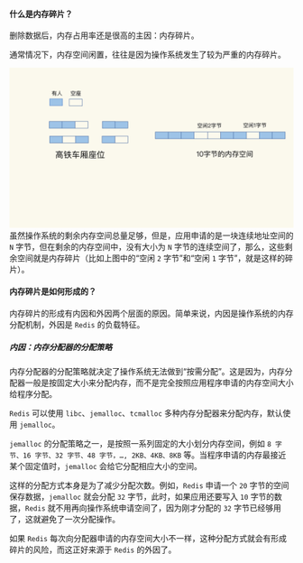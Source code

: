 #### 什么是内存碎片？

删除数据后，内存占用率还是很高的主因：内存碎片。

通常情况下，内存空间闲置，往往是因为操作系统发生了较为严重的内存碎片。

![redis内存碎片](../../Picture/redis内存碎片.jpeg)
虽然操作系统的剩余内存空间总量足够，但是，应用申请的是一块连续地址空间的 `N` 字节，但在剩余的内存空间中，没有大小为 `N` 字节的连续空间了，那么，这些剩余空间就是内存碎片（比如上图中的“空闲 `2` 字节”和“空闲 `1` 字节”，就是这样的碎片）。

#### 内存碎片是如何形成的？

内存碎片的形成有内因和外因两个层面的原因。简单来说，内因是操作系统的内存分配机制，外因是 `Redis` 的负载特征。

##### 内因：内存分配器的分配策略

内存分配器的分配策略就决定了操作系统无法做到“按需分配”。这是因为，内存分配器一般是按固定大小来分配内存，而不是完全按照应用程序申请的内存空间大小给程序分配。

`Redis` 可以使用 `libc`、`jemalloc`、`tcmalloc` 多种内存分配器来分配内存，默认使用 `jemalloc`。

`jemalloc` 的分配策略之一，是按照一系列固定的大小划分内存空间，例如 `8 字节、16 字节、32 字节、48 字节，…, 2KB、4KB、8KB` 等。当程序申请的内存最接近某个固定值时，`jemalloc` 会给它分配相应大小的空间。

这样的分配方式本身是为了减少分配次数。例如，`Redis` 申请一个 `20` 字节的空间保存数据，`jemalloc` 就会分配 `32` 字节，此时，如果应用还要写入 `10` 字节的数据，`Redis` 就不用再向操作系统申请空间了，因为刚才分配的 `32` 字节已经够用了，这就避免了一次分配操作。

如果 `Redis` 每次向分配器申请的内存空间大小不一样，这种分配方式就会有形成碎片的风险，而这正好来源于 `Redis` 的外因了。

